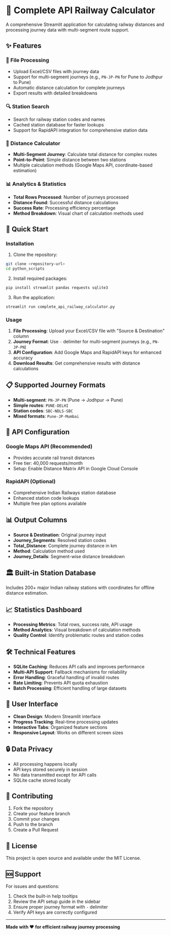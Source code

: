 # 🚂 Complete API Railway Calculator

A comprehensive Streamlit application for calculating railway distances and processing journey data with multi-segment route support.

## ✨ Features

### 📄 File Processing
- Upload Excel/CSV files with journey data
- Support for multi-segment journeys (e.g., `PN-JP-PN` for Pune to Jodhpur to Pune)
- Automatic distance calculation for complete journeys
- Export results with detailed breakdowns

### 🔍 Station Search
- Search for railway station codes and names
- Cached station database for faster lookups
- Support for RapidAPI integration for comprehensive station data

### 🧮 Distance Calculator
- **Multi-Segment Journey**: Calculate total distance for complex routes
- **Point-to-Point**: Simple distance between two stations
- Multiple calculation methods (Google Maps API, coordinate-based estimation)

### 📊 Analytics & Statistics
- **Total Rows Processed**: Number of journeys processed
- **Distance Found**: Successful distance calculations
- **Success Rate**: Processing efficiency percentage
- **Method Breakdown**: Visual chart of calculation methods used

## 🚀 Quick Start

### Installation

1. Clone the repository:
```bash
git clone <repository-url>
cd python_scripts
```

2. Install required packages:
```bash
pip install streamlit pandas requests sqlite3
```

3. Run the application:
```bash
streamlit run complete_api_railway_calculator.py
```

### Usage

1. **File Processing**: Upload your Excel/CSV file with "Source & Destination" column
2. **Journey Format**: Use `-` delimiter for multi-segment journeys (e.g., `PN-JP-PN`)
3. **API Configuration**: Add Google Maps and RapidAPI keys for enhanced accuracy
4. **Download Results**: Get comprehensive results with distance calculations

## 📋 Supported Journey Formats

- **Multi-segment**: `PN-JP-PN` (Pune → Jodhpur → Pune)
- **Simple routes**: `PUNE-DELHI` 
- **Station codes**: `SBC-NDLS-SBC`
- **Mixed formats**: `Pune-JP-Mumbai`

## 🔧 API Configuration

### Google Maps API (Recommended)
- Provides accurate rail transit distances
- Free tier: 40,000 requests/month
- Setup: Enable Distance Matrix API in Google Cloud Console

### RapidAPI (Optional)
- Comprehensive Indian Railways station database
- Enhanced station code lookups
- Multiple free plan options available

## 📊 Output Columns

- **Source & Destination**: Original journey input
- **Journey_Segments**: Resolved station codes
- **Total_Distance**: Complete journey distance in km
- **Method**: Calculation method used
- **Journey_Details**: Segment-wise distance breakdown

## 🏛️ Built-in Station Database

Includes 200+ major Indian railway stations with coordinates for offline distance estimation.

## 📈 Statistics Dashboard

- **Processing Metrics**: Total rows, success rate, API usage
- **Method Analytics**: Visual breakdown of calculation methods
- **Quality Control**: Identify problematic routes and station codes

## 🛠️ Technical Features

- **SQLite Caching**: Reduces API calls and improves performance
- **Multi-API Support**: Fallback mechanisms for reliability
- **Error Handling**: Graceful handling of invalid routes
- **Rate Limiting**: Prevents API quota exhaustion
- **Batch Processing**: Efficient handling of large datasets

## 📱 User Interface

- **Clean Design**: Modern Streamlit interface
- **Progress Tracking**: Real-time processing updates
- **Interactive Tabs**: Organized feature sections
- **Responsive Layout**: Works on different screen sizes

## 🔒 Data Privacy

- All processing happens locally
- API keys stored securely in session
- No data transmitted except for API calls
- SQLite cache stored locally

## 🤝 Contributing

1. Fork the repository
2. Create your feature branch
3. Commit your changes
4. Push to the branch
5. Create a Pull Request

## 📄 License

This project is open source and available under the MIT License.

## 🆘 Support

For issues and questions:
1. Check the built-in help tooltips
2. Review the API setup guide in the sidebar
3. Ensure proper journey format with `-` delimiter
4. Verify API keys are correctly configured

---

**Made with ❤️ for efficient railway journey processing** 